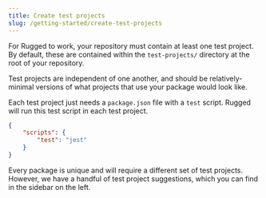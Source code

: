 ```yaml
---
title: Create test projects
slug: /getting-started/create-test-projects
---
```


For Rugged to work, your repository must contain at least one test project. By default, these are contained within the `test-projects/` directory at the root of your repository.

Test projects are independent of one another, and should be relatively-minimal versions of what projects that use your package would look like.

Each test project just needs a `package.json` file with a `test` script. Rugged will run this test script in each test project.

```json {3} title="test-projects/example/package.json"
{
    "scripts": {
        "test": "jest"
    }
}
```

Every package is unique and will require a different set of test projects. However, we have a handful of test project suggestions, which you can find in the sidebar on the left.
